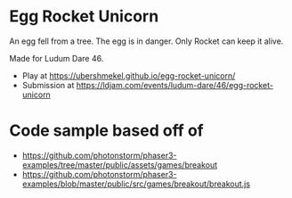 # Egg Rocket Unicorn

An egg fell from a tree. The egg is in danger. Only Rocket can keep it alive.

Made for Ludum Dare 46.

* Play at https://ubershmekel.github.io/egg-rocket-unicorn/
* Submission at https://ldjam.com/events/ludum-dare/46/egg-rocket-unicorn

# Code sample based off of

- https://github.com/photonstorm/phaser3-examples/tree/master/public/assets/games/breakout
- https://github.com/photonstorm/phaser3-examples/blob/master/public/src/games/breakout/breakout.js
